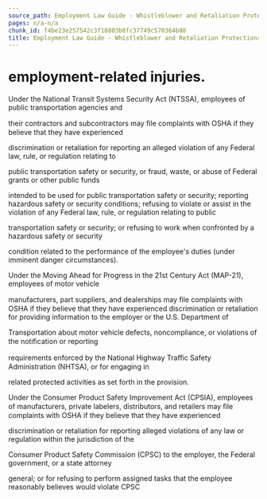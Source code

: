 ```yaml
---
source_path: Employment Law Guide - Whistleblower and Retaliation Protections.md
pages: n/a-n/a
chunk_id: f4be23e257542c3f18803b8fc37749c570364b88
title: Employment Law Guide - Whistleblower and Retaliation Protections
---
```

# employment-related injuries.

Under the National Transit Systems Security Act (NTSSA), employees of public transportation agencies and

their contractors and subcontractors may ﬁle complaints with OSHA if they believe that they have experienced

discrimination or retaliation for reporting an alleged violation of any Federal law, rule, or regulation relating to

public transportation safety or security, or fraud, waste, or abuse of Federal grants or other public funds

intended to be used for public transportation safety or security; reporting hazardous safety or security conditions; refusing to violate or assist in the violation of any Federal law, rule, or regulation relating to public

transportation safety or security; or refusing to work when confronted by a hazardous safety or security

condition related to the performance of the employee's duties (under imminent danger circumstances).

Under the Moving Ahead for Progress in the 21st Century Act (MAP-21), employees of motor vehicle

manufacturers, part suppliers, and dealerships may ﬁle complaints with OSHA if they believe that they have experienced discrimination or retaliation for providing information to the employer or the U.S. Department of

Transportation about motor vehicle defects, noncompliance, or violations of the notiﬁcation or reporting

requirements enforced by the National Highway Traﬃc Safety Administration (NHTSA), or for engaging in

related protected activities as set forth in the provision.

Under the Consumer Product Safety Improvement Act (CPSIA), employees of manufacturers, private labelers, distributors, and retailers may ﬁle complaints with OSHA if they believe that they have experienced

discrimination or retaliation for reporting alleged violations of any law or regulation within the jurisdiction of the

Consumer Product Safety Commission (CPSC) to the employer, the Federal government, or a state attorney

general; or for refusing to perform assigned tasks that the employee reasonably believes would violate CPSC
